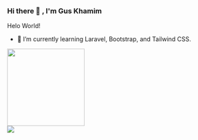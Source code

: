 ### Hi there 👋 , I'm Gus Khamim
Helo World!

- 🌱 I’m currently learning Laravel, Bootstrap, and Tailwind CSS.
<p>
    <img src="https://github-readme-stats.vercel.app/api/top-langs/?username=amimhayden22&layout=compact" height=180 />
    <br>
    <img src="https://github-readme-stats.vercel.app/api?username=amimhayden22&hide=contribs,prs&show_icons=true&hide_border=true&title_color=000" />
</p>

<!--
**amimhayden22/amimhayden22** is a ✨ _special_ ✨ repository because its `README.md` (this file) appears on your GitHub profile.

Here are some ideas to get you started:

- 🔭 I’m currently working on ...
- 🌱 I’m currently learning ...
- 👯 I’m looking to collaborate on ...
- 🤔 I’m looking for help with ...
- 💬 Ask me about ...
- 📫 How to reach me: ...
- 😄 Pronouns: ...
- ⚡ Fun fact: ...
-->
